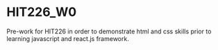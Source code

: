 # HIT226_W0
Pre-work for HIT226 in order to demonstrate html and css skills prior to learning javascript and react.js framework.
